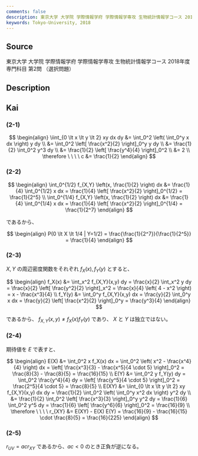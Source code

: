 ```yaml
---
comments: false
description: 東京大学 大学院 学際情報学府 学際情報学専攻 生物統計情報学コース 2018年度 専門科目 第2問
keywords: Tokyo-University, 2018
---
```


## Source
東京大学 大学院 学際情報学府 学際情報学専攻 生物統計情報学コース 2018年度 専門科目 第2問 （選択問題）

## Description

## Kai
### (2-1)

$$
\begin{align}
\iint_{0 \lt x \lt y \lt 2} xy dx dy
&= \int_0^2 \left( \int_0^y x dx \right) y dy
\\
&= \int_0^2 \left[ \frac{x^2}{2} \right]_0^y y dy
\\
&= \frac{1}{2} \int_0^2 y^3 dy
\\
&= \frac{1}{2} \left[ \frac{y^4}{4} \right]_0^2
\\
&= 2
\\
\therefore \ \ \ \ 
c &= \frac{1}{2}
\end{align}
$$

### (2-2)

$$
\begin{align}
\int_0^{1/2} f_{X,Y} \left(x, \frac{1}{2} \right) dx
&= \frac{1}{4} \int_0^{1/2} x dx
= \frac{1}{4} \left[ \frac{x^2}{2} \right]_0^{1/2}
= \frac{1}{2^5}
\\
\int_0^{1/4} f_{X,Y} \left(x, \frac{1}{2} \right) dx
&= \frac{1}{4} \int_0^{1/4} x dx
= \frac{1}{4} \left[ \frac{x^2}{2} \right]_0^{1/4}
= \frac{1}{2^7}
\end{align}
$$

であるから、

$$
\begin{align}
P(0 \lt X \lt 1/4 | Y=1/2)
= \frac{\frac{1}{2^7}}{\frac{1}{2^5}}
= \frac{1}{4}
\end{align}
$$

### (2-3)
$X,Y$ の周辺密度関数をそれぞれ $f_X(x), f_Y(y)$ とすると、

$$
\begin{align}
f_X(x)
&= \int_x^2 f_{X,Y}(x,y) dy
= \frac{x}{2} \int_x^2 y dy
= \frac{x}{2} \left[ \frac{y^2}{2} \right]_x^2
= \frac{x}{4} \left( 4 - x^2 \right)
= x - \frac{x^3}{4}
\\
f_Y(y)
&= \int_0^y f_{X,Y}(x,y) dx
= \frac{y}{2} \int_0^y x dx
= \frac{y}{2} \left[ \frac{x^2}{2} \right]_0^y
= \frac{y^3}{4}
\end{align}
$$

であるから、
$f_{X,Y}(x,y) \neq f_X(x) f_Y(y)$
であり、
$X$ と $Y$ は独立ではない。

### (2-4)
期待値を $E$ で表すと、

$$
\begin{align}
E(X)
&= \int_0^2 x f_X(x) dx
= \int_0^2 \left( x^2 - \frac{x^4}{4} \right) dx
= \left[ \frac{x^3}{3} - \frac{x^5}{4 \cdot 5} \right]_0^2 
= \frac{8}{3} - \frac{8}{5}
= \frac{16}{15}
\\
E(Y)
&= \int_0^2 y f_Y(y) dy
= \int_0^2 \frac{y^4}{4} dy
= \left[ \frac{y^5}{4 \cdot 5} \right]_0^2 
= \frac{2^5}{4 \cdot 5}
= \frac{8}{5}
\\
E(XY)
&= \iint_{0 \lt x \lt y \lt 2} xy f_{X,Y}(x,y) dx dy
= \frac{1}{2} \int_0^2 \left( \int_0^y x^2 dx \right) y^2 dy
\\
&= \frac{1}{2} \int_0^2 \left[ \frac{x^3}{3} \right]_0^y y^2 dy
= \frac{1}{6} \int_0^2 y^5 dy
= \frac{1}{6} \left[ \frac{y^6}{6} \right]_0^2
= \frac{16}{9}
\\
\therefore \ \ \ \ 
r_{XY}
&= E(XY) - E(X) E(Y)
= \frac{16}{9} - \frac{16}{15} \cdot \frac{8}{5}
= \frac{16}{225}
\end{align}
$$

### (2-5)
$r_{UV} = ac r_{XY}$ であるから、$ac \lt 0$ のとき正負が逆になる。